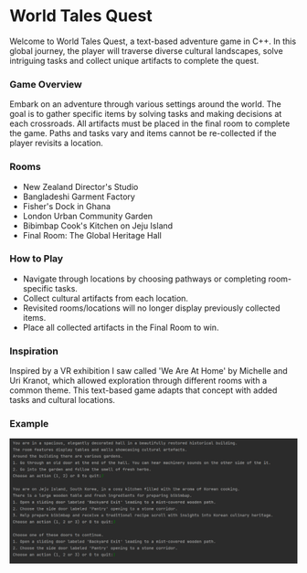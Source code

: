 # World Tales Quest
Welcome to World Tales Quest, a text-based adventure game in C++.
In this global journey, the player will traverse diverse cultural landscapes, solve intriguing tasks and collect unique artifacts to complete the quest.

### Game Overview
Embark on an adventure through various settings around the world.
The goal is to gather specific items by solving tasks and making decisions at each crossroads.
All artifacts must be placed in the final room to complete the game.
Paths and tasks vary and items cannot be re-collected if the player revisits a location.

### Rooms
- New Zealand Director's Studio
- Bangladeshi Garment Factory
- Fisher's Dock in Ghana
- London Urban Community Garden
- Bibimbap Cook's Kitchen on Jeju Island
- Final Room: The Global Heritage Hall


### How to Play
- Navigate through locations by choosing pathways or completing room-specific tasks.
- Collect cultural artifacts from each location.
- Revisited rooms/locations will no longer display previously collected items.
- Place all collected artifacts in the Final Room to win.


### Inspiration
Inspired by a VR exhibition I saw called 'We Are At Home' by Michelle and Uri Kranot, which allowed exploration through different rooms with a common theme.
This text-based game adapts that concept with added tasks and cultural locations.


### Example
![screenshot.png](screenshot.png)